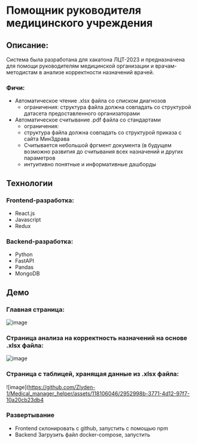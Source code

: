 # Помощник руководителя медицинского учреждения
## Описание:
Система была разработана для хакатона ЛЦТ-2023 и предназначена для помощи руководителям медицинской организации и врачам-методистам в анализе корректности назначений врачей.
### Фичи:
* Автоматическое чтение .xlsx файла со списком диагнозов
  * ограничения: структура файла должна совпадать со структурой датасета предоставленного организаторами
* Автоматическое считывание .pdf файла со стандартами 
  * ограничения: 
   * структура файла должна совпадать со структурой приказа с сайта МинЗдрава
   * Считывается небольшой фргмент документа (в будущем возможно развития до считывания всех назначений и других параметров
  * интуитивно понятные и информативные дашборды
## Технологии
### Frontend-разработка:
* React.js
* Javascript
* Redux
### Backend-разработка:
* Python
* FastAPI
* Pandas
* MongoDB
## Демо
### Главная страница:
![image](https://github.com/Zlyden-1/Medical_manager_helper/assets/118106046/59503ca1-38a3-4a91-8473-110476bde3c4)
### Страница анализа на корректность назначений на основе .xlsx файла:
![image](https://github.com/Zlyden-1/Medical_manager_helper/assets/118106046/2ebb3372-4902-4bed-8c0b-062198e026ee)
### Страница с таблицей, хранящая данные из .xlsx файла:
![image](https://github.com/Zlyden-1/Medical_manager_helper/assets/118106046/2952998b-3771-4d12-97f7-10a20cb23db4
### Развертывание 
* Frontend
склонировать с github, запустить с помощью npm
* Backend
Загрузить файл docker-compose, запустить
